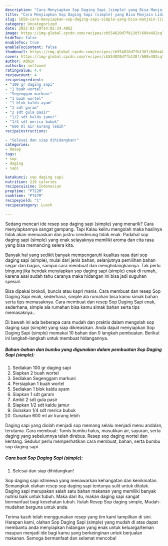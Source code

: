 ```yaml
---
description: "Cara Menyiapkan Sop Daging Sapi (simple) yang Bisa Manjain Lidah"
title: "Cara Menyiapkan Sop Daging Sapi (simple) yang Bisa Manjain Lidah"
slug: 1658-cara-menyiapkan-sop-daging-sapi-simple-yang-bisa-manjain-lidah
category: Uncategorized
date: 2022-03-29T14:02:24.406Z
image: https://img-global.cpcdn.com/recipes/cb554820d7fb138f/680x482cq70/sop-daging-sapi-simple-foto-resep-utama.jpg
hideToc: false
enableToc: true
enableTocContent: false
thumbnail: https://img-global.cpcdn.com/recipes/cb554820d7fb138f/680x482cq70/sop-daging-sapi-simple-foto-resep-utama.jpg
cover: https://img-global.cpcdn.com/recipes/cb554820d7fb138f/680x482cq70/sop-daging-sapi-simple-foto-resep-utama.jpg
author: Admin
authorAv: notfound
ratingvalue: 4.4
reviewcount: 4
recipeingredient:
- "100 gr daging sapi"
- "2 buah wortel"
- "Segenggam markuni"
- "1 buah wortel"
- "1 blok kaldu ayam"
- "1 sdt garam"
- "2 sdt gula pasir"
- "1/2 sdt kaldu jamur"
- "1/4 sdt merica bubuk"
- "600 ml air kurang lebih"
recipeinstructions:

- "Selesai dan siap dihidangkan!"
categories:
- Resep
tags:
- sop
- daging
- sapi

katakunci: sop daging sapi 
nutrition: 219 calories
recipecuisine: Indonesian
preptime: "PT22M"
cooktime: "PT47M"
recipeyield: "1"
recipecategory: Lunch

---
```



Sedang mencari ide resep sop daging sapi (simple) yang menarik? Cara menyiapkannya sangat gampang. Tapi Kalau keliru mengolah maka hasilnya tidak akan memuaskan dan justru cenderung tidak enak. Padahal sop daging sapi (simple) yang enak selayaknya memiliki aroma dan cita rasa yang bisa memancing selera kita.


Banyak hal yang sedikit banyak mempengaruhi kualitas rasa dari sop daging sapi (simple), mulai dari jenis bahan, selanjutnya pemilihan bahan segar dan bagus, sampai cara membuat dan menghidangkannya. Tak perlu bingung jika hendak menyiapkan sop daging sapi (simple) enak di rumah, karena asal sudah tahu caranya maka hidangan ini bisa jadi suguhan spesial.

Bisa dipakai brokoli, buncis atau kapri manis. Cara membuat dan resep Sop Daging Sapi enak, sederhana, simple ala rumahan bisa kamu simak bahan serta tips memasaknya. Cara membuat dan resep Sop Daging Sapi enak, sederhana, simple ala rumahan bisa kamu simak bahan serta tips memasaknya..


Di bawah ini ada beberapa cara mudah dan praktis dalam mengolah sop daging sapi (simple) yang siap dikreasikan. Anda dapat menyiapkan Sop Daging Sapi (simple) memakai 10 bahan dan 0 langkah pembuatan. Berikut ini langkah-langkah untuk membuat hidangannya.

<!--inarticleads1-->

##### Bahan-bahan dan bumbu yang digunakan dalam pembuatan Sop Daging Sapi (simple):

1. Sediakan 100 gr daging sapi
1. Siapkan 2 buah wortel
1. Sediakan Segenggam markuni
1. Persiapkan 1 buah wortel
1. Sediakan 1 blok kaldu ayam
1. Siapkan 1 sdt garam
1. Ambil 2 sdt gula pasir
1. Siapkan 1/2 sdt kaldu jamur
1. Gunakan 1/4 sdt merica bubuk
1. Gunakan 600 ml air kurang lebih


Daging sapi yang diolah menjadi sop memang selalu menjadi menu andalan, terutama. Cara membuat: Tumis bumbu halus, masukkan air, sayuran, serta daging yang sebelumnya telah direbus. Resep sop daging wortel dan kentang. Sedulur perlu memperhatikan cara membuat, bahan, serta bumbu sop daging sapi. 

<!--inarticleads2-->

##### Cara buat Sop Daging Sapi (simple):


1. Selesai dan siap dihidangkan!

Sop daging sapi istimewa yang menawarkan kehangatan dan kenikmatan. Semangkuk olahan resep sop daging sapi tentunya sulit untuk ditolak. Daging sapi merupakan salah satu bahan makanan yang memiliki banyak nutrisi baik untuk tubuh. Maka dari itu, makan daging sapi sangat bermanfaat bagi kesehatan tubuh. Itulah Resep Sop daging simple, Mudah-mudahan berguna untuk anda. 

Terima kasih telah menggunakan resep yang tim kami tampilkan di sini. Harapan kami, olahan Sop Daging Sapi (simple) yang mudah di atas dapat membantu anda menyiapkan hidangan yang enak untuk keluarga/teman maupun menjadi ide bagi kamu yang berkeinginan untuk berjualan makanan. Semoga bermanfaat dan selamat mencoba!
